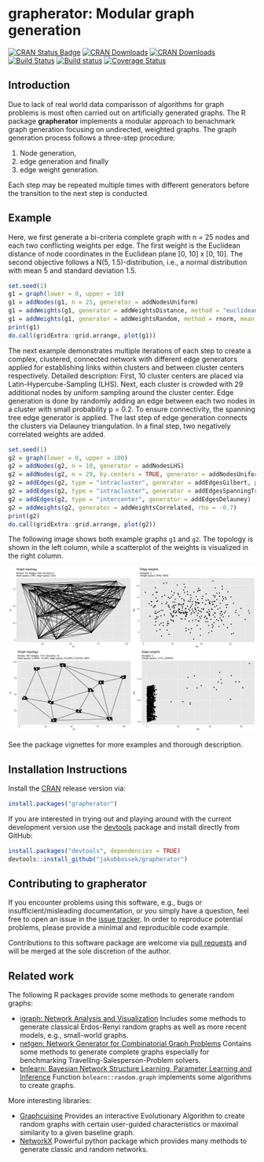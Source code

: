 # grapherator: Modular graph generation

[![CRAN Status Badge](http://www.r-pkg.org/badges/version/grapherator)](http://cran.r-project.org/web/packages/grapherator)
[![CRAN Downloads](http://cranlogs.r-pkg.org/badges/grapherator)](http://cran.rstudio.com/web/packages/grapherator/index.html)
[![CRAN Downloads](http://cranlogs.r-pkg.org/badges/grand-total/grapherator?color=orange)](http://cran.rstudio.com/web/packages/grapherator/index.html)
[![Build Status](https://travis-ci.org/jakobbossek/grapherator.svg?branch=master)](https://travis-ci.org/jakobbossek/grapherator)
[![Build status](https://ci.appveyor.com/api/projects/status/f83u7suaxqxmtc80/branch/master?svg=true)](https://ci.appveyor.com/project/jakobbossek/grapherator/branch/master)
[![Coverage Status](https://coveralls.io/repos/github/jakobbossek/grapherator/badge.svg?branch=master)](https://coveralls.io/github/jakobbossek/grapherator?branch=master)

## Introduction

Due to lack of real world data comparisson of algorithms for graph problems is most often carried out on artificially generated graphs. The R package **grapherator** implements a modular approach to benachmark graph generation focusing on undirected, weighted graphs. The graph generation process follows a three-step procedure: 

1) Node generation,
2) edge generation and finally 
3) edge weight generation. 

Each step may be repeated multiple times with different generators before the transition to the next step is conducted.

## Example

Here, we first generate a bi-criteria complete graph with n = 25 nodes and each two conflicting weights per edge. The first weight is the Euclidean distance of node coordinates in the Euclidean plane [0, 10] x [0, 10]. The second objective follows a N(5, 1.5)-distribution, i.e., a normal distribution with mean 5 and standard deviation 1.5. 
```r
set.seed(1)
g1 = graph(lower = 0, upper = 10)
g1 = addNodes(g1, n = 25, generator = addNodesUniform)
g1 = addWeights(g1, generator = addWeightsDistance, method = "euclidean")
g1 = addWeights(g1, generator = addWeightsRandom, method = rnorm, mean = 5, sd = 1.5)
print(g1)
do.call(gridExtra::grid.arrange, plot(g1))
```

The next example demonstrates multiple iterations of each step to create a complex, clustered, connected network with different edge generators applied for establishing links within clusters and between cluster centers respectively. Detailed description: First, 10 cluster centers are placed via Latin-Hypercube-Sampling (LHS). Next, each cluster is crowded with 29 additional nodes by uniform sampling around the cluster center. Edge generation is done by randomly adding an edge between each two nodes in a cluster with small probability p = 0.2. To ensure connectivity, the spanning tree edge generator is applied. The last step of edge generation connects the clusters via Delauney triangulation. In a final step, two negatively correlated weights are added.
```r
set.seed(1)
g2 = graph(lower = 0, upper = 100)
g2 = addNodes(g2, n = 10, generator = addNodesLHS)
g2 = addNodes(g2, n = 29, by.centers = TRUE, generator = addNodesUniform, lower = c(0, 0), upper = c(5, 5))
g2 = addEdges(g2, type = "intracluster", generator = addEdgesGilbert, p = 0.2)
g2 = addEdges(g2, type = "intracluster", generator = addEdgesSpanningTree)
g2 = addEdges(g2, type = "intercenter", generator = addEdgesDelauney)
g2 = addWeights(g2, generator = addWeightsCorrelated, rho = -0.7)
print(g2)
do.call(gridExtra::grid.arrange, plot(g2))
```

The following image shows both example graphs `g1` and `g2`. The topology is shown in the left column, while a scatterplot of the weights is visualized in the right column.

![Example graphs](https://raw.githubusercontent.com/jakobbossek/grapherator/master/images/README_graphs.png)

See the package vignettes for more examples and thorough description.

## Installation Instructions

Install the [CRAN](http://cran.r-project.org) release version via:
```r
install.packages("grapherator")
```
If you are interested in trying out and playing around with the current development version use the [devtools](https://github.com/hadley/devtools) package and install directly from GitHub:

```r
install.packages("devtools", dependencies = TRUE)
devtools::install_github("jakobbossek/grapherator")
```

## Contributing to grapherator

If you encounter problems using this software, e.g., bugs or insufficient/misleading documentation, or you simply have a question, feel free to open an issue in the [issue tracker](https://github.com/jakobbossek/grapherator/issues).
In order to reproduce potential problems, please provide a minimal and reproducible code example.

Contributions to this software package are welcome via [pull requests](https://help.github.com/articles/about-pull-requests/) and will be merged at the sole discretion of the author. 

## Related work

The following R packages provide some methods to generate random graphs:

* [igraph: Network Analysis and Visualization](https://cran.r-project.org/package=igraph) Includes some methods to generate classical Erdos-Renyi random graphs as well as more recent models, e.g., small-world graphs.
* [netgen: Network Generator for Combinatorial Graph Problems](https://cran.r-project.org/package=netgen) Contains some methods to generate complete graphs especially for benchmarking Travelling-Salesperson-Problem solvers.
* [bnlearn: Bayesian Network Structure Learning, Parameter Learning and Inference](https://cran.r-project.org/web/packages/bnlearn/index.html) Function `bnlearn::random.graph` implements some algorithms to create graphs.

More interesting libraries:

* [Graphcuisine](http://www.aviz.fr/Research/Graphcuisine) Provides an interactive Evolutionary Algorithm to create random graphs with certain user-guided characteristics or maximal similarity to a given baseline graph.
* [NetworkX](https://networkx.github.io) Powerful python package which provides many methods to generate classic and random networks.
